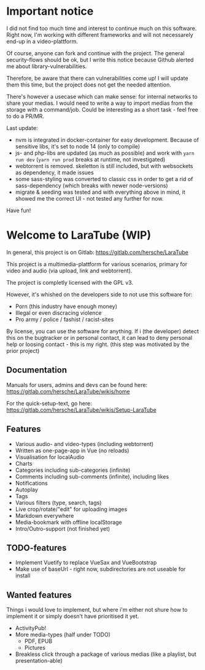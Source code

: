 # Important notice
I did not find too much time and interest to continue much on this software. Right now, I'm working with different frameworks and will not necessarely end-up in a video-plattform.

Of course, anyone can fork and continue with the project. The general security-flows should be ok, but I write this notice because Github alerted me about library-vulnerabilities.

Therefore, be aware that there can vulnerabilities come up! I will update them this time, but the project does not get the needed attention.

There's however a usecase which can make sense: for internal networks to share your medias. I would need to write a way to import medias from the storage with a command/job. Could be interesting as a short task - feel free to do a PR/MR. 

Last update:
- nvm is integrated in docker-container for easy development. Because of sensitive libs, it's set to node 14 (only to compile)
- js- and php-libs are updated (as much as possible) and work with `yarn run dev` (`yarn run prod` breaks at runtime, not investigated)
- webtorrent is removed. skeletton is still included, but with websockets as dependency, it made issues
- some sass-styling was converted to classic css in order to get a rid of sass-dependency (which breaks with newer node-versions)
- migrate & seeding was tested and with everything above in mind, it showed me the correct UI - not tested any further for now.

Have fun!

# Welcome to LaraTube (WIP)

In general, this project is on Gitlab: https://gitlab.com/hersche/LaraTube

This project is a multimedia-plattform for various scenarios, primary for video and audio (via upload, link and webtorrent).

The project is completly licensed with the GPL v3.

However, it's whished on the developers side to not use this software for:

- Porn (this industry have enough money)
- Illegal or even discracing violence
- Pro army / police / fashist / racist-sites

By license, you can use the software for anything. If i (the developer) detect this on the bugtracker or in personal contact, it can lead to deny personal help or loosing contact - this is my right.
(this step was motivated by the prior project)

## Documentation

Manuals for users, admins and devs can be found here: https://gitlab.com/hersche/LaraTube/wikis/home

For the quick-setup-text, go here: https://gitlab.com/hersche/LaraTube/wikis/Setup-LaraTube

## Features

- Various audio- and video-types (including webtorrent)
- Written as one-page-app in Vue (no reloads)
- Visualisation for localAudio
- Charts
- Categories including sub-categories (infinite)
- Comments including sub-comments (infinite), including likes
- Notifications
- Autoplay
- Tags
- Various filters (type, search, tags)
- Live crop/rotate/"edit" for uploading images
- Markdown everywhere
- Media-bookmark with offline localStorage
- Intro/Outro-support (not finished yet)

## TODO-features

- Implement Vuetify to replace VueSax and VueBootstrap
- Make use of baseUrl - right now, subdirectories are not useable for install

## Wanted features

Things i would love to implement, but where i'm either not shure how to implement it or simply doesn't have prioritised it yet.

- ActivityPub!
- More media-types (half under TODO)
  - PDF, EPUB
  - Pictures
- Breakless click through a package of various medias (like a playlist, but presentation-able)
